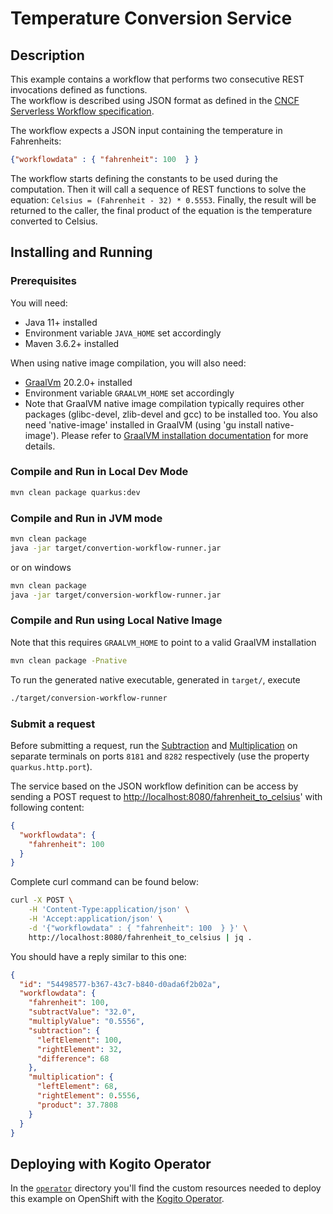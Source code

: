 # Temperature Conversion Service

## Description

This example contains a workflow that performs two consecutive REST invocations defined as functions.  
The workflow is described using JSON format as defined in the
[CNCF Serverless Workflow specification](https://github.com/cncf/wg-serverless/tree/master/workflow/spec).

The workflow expects a JSON input containing the temperature in Fahrenheits:

```json
{"workflowdata" : { "fahrenheit": 100  } }
```

The workflow starts defining the constants to be used during the computation.
Then it will call a sequence of REST functions to solve the equation: `Celsius = (Fahrenheit - 32) * 0.5553`.
Finally, the result will be returned to the caller, the final product of the equation is the temperature converted to Celsius.

## Installing and Running

### Prerequisites

You will need:

- Java 11+ installed
- Environment variable `JAVA_HOME` set accordingly
- Maven 3.6.2+ installed

When using native image compilation, you will also need:

- [GraalVm](https://www.graalvm.org/downloads/) 20.2.0+ installed
- Environment variable `GRAALVM_HOME` set accordingly
- Note that GraalVM native image compilation typically requires other packages (glibc-devel, zlib-devel and gcc) to be installed too.  You also need 'native-image' installed in GraalVM (using 'gu install native-image'). Please refer to [GraalVM installation documentation](https://www.graalvm.org/docs/reference-manual/aot-compilation/#prerequisites) for more details.

### Compile and Run in Local Dev Mode

```bash
mvn clean package quarkus:dev    
```

### Compile and Run in JVM mode

```bash
mvn clean package 
java -jar target/convertion-workflow-runner.jar    
```

or on windows

```bash
mvn clean package
java -jar target/conversion-workflow-runner.jar
```

### Compile and Run using Local Native Image

Note that this requires `GRAALVM_HOME` to point to a valid GraalVM installation

```bash
mvn clean package -Pnative
```
  
To run the generated native executable, generated in `target/`, execute

```bash
./target/conversion-workflow-runner
```

### Submit a request

Before submitting a request, run the [Subtraction](../subtraction-service) and [Multiplication](../multiplication-service) on separate terminals
on ports `8181` and `8282` respectively (use the property `quarkus.http.port`).

The service based on the JSON workflow definition can be access by sending a POST request to [http://localhost:8080/fahrenheit_to_celsius](http://localhost:8080/fahrenheit_to_celsius)' with following content:

```json
{
  "workflowdata": {
    "fahrenheit": 100
  }
}
```

Complete curl command can be found below:

```bash
curl -X POST \
    -H 'Content-Type:application/json' \
    -H 'Accept:application/json' \
    -d '{"workflowdata" : { "fahrenheit": 100  } }' \
    http://localhost:8080/fahrenheit_to_celsius | jq .
```

You should have a reply similar to this one:

```json
{
  "id": "54498577-b367-43c7-b840-d0ada6f2b02a",
  "workflowdata": {
    "fahrenheit": 100,
    "subtractValue": "32.0",
    "multiplyValue": "0.5556",
    "subtraction": {
      "leftElement": 100,
      "rightElement": 32,
      "difference": 68
    },
    "multiplication": {
      "leftElement": 68,
      "rightElement": 0.5556,
      "product": 37.7808
    }
  }
}
```

## Deploying with Kogito Operator

In the [`operator`](operator) directory you'll find the custom resources needed to deploy this example on OpenShift with the [Kogito Operator](https://docs.jboss.org/kogito/release/latest/html_single/#chap_kogito-deploying-on-openshift).
